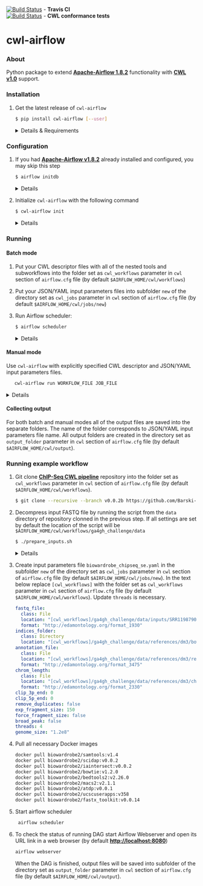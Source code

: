 [![Build Status](https://travis-ci.org/Barski-lab/cwl-airflow.svg?branch=master)](https://travis-ci.org/Barski-lab/cwl-airflow) -  **Travis CI**  
[![Build Status](https://ci.commonwl.org/buildStatus/icon?job=airflow-conformance)](https://ci.commonwl.org/job/airflow-conformance) - **CWL conformance tests**  

# cwl-airflow

### About
Python package to extend **[Apache-Airflow 1.8.2](https://github.com/apache/incubator-airflow)**
functionality with **[CWL v1.0](http://www.commonwl.org/v1.0/)** support.

### Installation
1. Get the latest release of `cwl-airflow`
      ```sh
      $ pip install cwl-airflow [--user]
      ```
   
    <details> 
      <summary>Details & Requirements</summary>
      
      Automatically installs:
      - Apache-Airflow v1.8.2 
      - cwltool 1.0.20180116213856
          
      Requirements:
      - Ubuntu 16.04.3
        - python 2.7.12
        - pip
          ```
          sudo apt install python-pip
          pip install --upgrade pip
          ```
        - setuptools
          ```
          pip install setuptools
          ```
        - [docker](https://docs.docker.com/engine/installation/linux/docker-ce/ubuntu/)
          ```
          sudo apt-get update
          sudo apt-get install apt-transport-https ca-certificates curl software-properties-common
          curl -fsSL https://download.docker.com/linux/ubuntu/gpg | sudo apt-key add -
          sudo add-apt-repository "deb [arch=amd64] https://download.docker.com/linux/ubuntu $(lsb_release -cs) stable"
          sudo apt-get update
          sudo apt-get install docker-ce
          sudo groupadd docker
          sudo usermod -aG docker $USER
          ```
          Log out and log back in so that your group membership is re-evaluated.
        - libmysqlclient-dev
          ```bash
          sudo apt-get install libmysqlclient-dev
          ```
        - nodejs
          ```
          sudo apt-get install nodejs
          ```
    </details>


### Configuration
1. If you had **[Apache-Airflow v1.8.2](https://github.com/apache/incubator-airflow)**
   already installed and configured, you may skip this step
    ```sh
    $ airflow initdb
    ```
    <details> 
        <summary>Details</summary>
    
    - creates `$AIRFLOW_HOME` folder (if not set `~/airflow` is used)
    - creates default Airflow configuration file `airflow.cfg`
      in the `$AIRFLOW_HOME` folder
    - initializes Airflow database
        
    </details>

2. Initialize `cwl-airflow` with the following command
    ```sh
    $ cwl-airflow init
    ```
    
    <details> 
        <summary>Details</summary>
    
    - updates `airflow.cfg` file from `$AIRFLOW_HOME` folder with the new section `[cwl]`
      to set the default parameters for running CWL workflow descriptor files.
      `[AIRFLOW_HOME]` will be replaced by `$AIRFLOW_HOME` value.
      ```bash
      [cwl]
      cwl_workflows = [AIRFLOW_HOME]/cwl/workflows
      cwl_jobs = [AIRFLOW_HOME]/cwl/jobs
      output_folder = [AIRFLOW_HOME]/cwl/output
      tmp_folder = [AIRFLOW_HOME]/cwl/tmp
      max_jobs_to_run = 2
      log_level = ERROR
      strict = False
      ```
    - creates default folders for CWL descriptor and JSON/YAML
      input parameters files based on `cwl` section from `airflow.cfg` file
    - creates `cwl_airflow` folder in the directory set as `dags_folder` parameter
      in `airflow.cfg` file, copies there `cwl_airflow` Python package for generating
      DAG's from CWL files
        
    </details>




### Running


#### Batch mode
1. Put your CWL descriptor files with all of the nested tools and subworkflows
   into the folder set as `cwl_workflows` parameter in `cwl` section
   of `airflow.cfg` file (by default `$AIRFLOW_HOME/cwl/workflows`)

2. Put your JSON/YAML input parameters files into subfolder `new`
   of the directory set as `cwl_jobs` parameter
   in `cwl` section of `airflow.cfg` file
   (by default `$AIRFLOW_HOME/cwl/jobs/new`)

3. Run Airflow scheduler:
   ```sh
   $ airflow scheduler
   ```
   <details> 
    <summary>Details</summary>
    
    - Loads `cwl_airflow` Python package from `dags_folder` to generate new DAG's
    - Loads JSON/YAML input parameters file from the subfolder `new`
      of the directory set as `cwl_jobs` parameter
      in `cwl` section of `airflow.cfg` file (by default `$AIRFLOW_HOME/cwl/jobs/new`)
    - Based on loaded JSON/YAML input parameters file name fetches CWL descriptor file
      from the directory set as `cwl_workflows` parameter
      in `cwl` section of `airflow.cfg` file (by default `$AIRFLOW_HOME/cwl/workflows`).
      The following naming rule should be kept
      ```
      [identical].cwl                       - CWL workflow descriptor file name
      [identical][arbitrary].json(yaml)     - JSON/YAML input parameters file name
      ```
    </details>
   
   
#### Manual mode
Use `cwl-airflow` with explicitly specified CWL descriptor
and JSON/YAML input parameters files.

```bash
   cwl-airflow run WORKFLOW_FILE JOB_FILE
```

<details> 
<summary>Details</summary>

- Creates DAG from CWL descriptor and JSON/YAML input parameters files
- Schedule newly created DAG for running

</details>

#### Collecting output
  For both batch and manual modes all of the output files are saved
  into the separate folders. The name of the folder corresponds to
  JSON/YAML input parameters file name. All output folders are created
  in the directory set as `output_folder` parameter in `cwl` section
  of `airflow.cfg` file (by default `$AIRFLOW_HOME/cwl/output`).
  
### Running example workflow
1. Git clone **[ChIP-Seq CWL pipeline](https://github.com/Barski-lab/ga4gh_challenge)**
   repository into the folder set as `cwl_workflows` parameter
   in `cwl` section of `airflow.cfg` file (by default `$AIRFLOW_HOME/cwl/workflows`).
   
   ```bash
   $ git clone --recursive --branch v0.0.2b https://github.com/Barski-lab/ga4gh_challenge.git
   ```
2. Decompress input FASTQ file by running the script from the `data` directory of
   repository clonned in the previous step. If all settings are set by default the
   location of the script will be `$AIRFLOW_HOME/cwl/workflows/ga4gh_challenge/data`
      
   ```sh
   $ ./prepare_inputs.sh
   ```
   <details> 
     <summary>Details</summary>
    
     - Decompress and combine all of the files in `./inputs`
       directory into `SRR1198790.fastq` file
    </details>
   
   
3. Create input parameters file `biowardrobe_chipseq_se.yaml` in the subfolder `new`
   of the directory set as `cwl_jobs` parameter in `cwl` section of `airflow.cfg` file
   (by default `$AIRFLOW_HOME/cwl/jobs/new`).
   In the text below replace `[cwl_workflows]` with the folder set as `cwl_workflows` parameter
   in `cwl` section of `airflow.cfg` file (by default `$AIRFLOW_HOME/cwl/workflows`).
   Update `threads` is necessary.
   
   ```yaml
   fastq_file:
     class: File
     location: "[cwl_workflows]/ga4gh_challenge/data/inputs/SRR1198790.fastq"
     format: "http://edamontology.org/format_1930"
   indices_folder:
     class: Directory
     location: "[cwl_workflows]/ga4gh_challenge/data/references/dm3/bowtie_indices"
   annotation_file:
     class: File
     location: "[cwl_workflows]/ga4gh_challenge/data/references/dm3/refgene.tsv"
     format: "http://edamontology.org/format_3475"
   chrom_length:
     class: File
     location: "[cwl_workflows]/ga4gh_challenge/data/references/dm3/chrNameLength.txt"
     format: "http://edamontology.org/format_2330"
   clip_3p_end: 0
   clip_5p_end: 0
   remove_duplicates: false
   exp_fragment_size: 150
   force_fragment_size: false
   broad_peak: false
   threads: 4
   genome_size: "1.2e8"
   ```
4. Pull all necessary Docker images
    ```bash
    docker pull biowardrobe2/samtools:v1.4
    docker pull biowardrobe2/scidap:v0.0.2
    docker pull biowardrobe2/iaintersect:v0.0.2
    docker pull biowardrobe2/bowtie:v1.2.0
    docker pull biowardrobe2/bedtools2:v2.26.0
    docker pull biowardrobe2/macs2:v2.1.1
    docker pull biowardrobe2/atdp:v0.0.1
    docker pull biowardrobe2/ucscuserapps:v358
    docker pull biowardrobe2/fastx_toolkit:v0.0.14
    ```
5. Start airflow scheduler
   ```bash
    airflow scheduler
   ```
6. To check the status of running DAG start Airflow Webserver
   and open its URL link in a web browser
   (by default **[http://localhost:8080](http://localhost:8080/)**)
   ```bash
   airflow webserver
   ```
   When the DAG is finished, output files will be saved into subfolder
   of the directory set as `output_folder` parameter in `cwl` section
   of `airflow.cfg` file (by default `$AIRFLOW_HOME/cwl/output`).